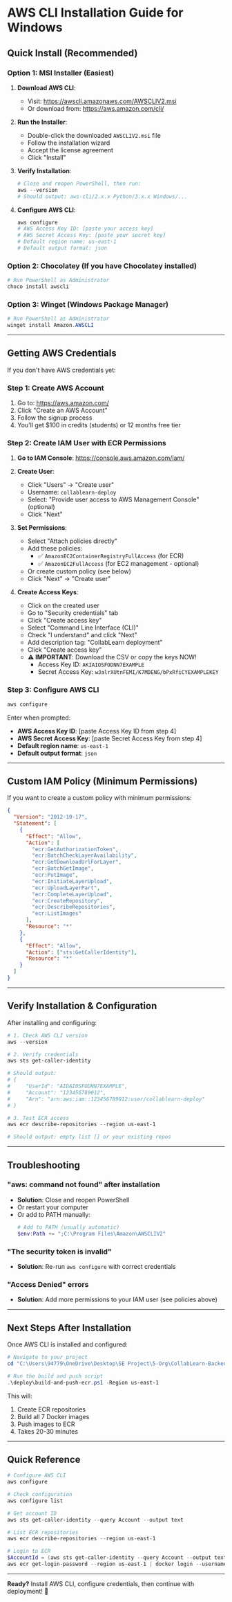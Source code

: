 # AWS CLI Installation Guide for Windows

## Quick Install (Recommended)

### Option 1: MSI Installer (Easiest)

1. **Download AWS CLI**:
   - Visit: https://awscli.amazonaws.com/AWSCLIV2.msi
   - Or download from: https://aws.amazon.com/cli/

2. **Run the Installer**:
   - Double-click the downloaded `AWSCLIV2.msi` file
   - Follow the installation wizard
   - Accept the license agreement
   - Click "Install"

3. **Verify Installation**:

   ```powershell
   # Close and reopen PowerShell, then run:
   aws --version
   # Should output: aws-cli/2.x.x Python/3.x.x Windows/...
   ```

4. **Configure AWS CLI**:
   ```powershell
   aws configure
   # AWS Access Key ID: [paste your access key]
   # AWS Secret Access Key: [paste your secret key]
   # Default region name: us-east-1
   # Default output format: json
   ```

### Option 2: Chocolatey (If you have Chocolatey installed)

```powershell
# Run PowerShell as Administrator
choco install awscli
```

### Option 3: Winget (Windows Package Manager)

```powershell
# Run PowerShell as Administrator
winget install Amazon.AWSCLI
```

---

## Getting AWS Credentials

If you don't have AWS credentials yet:

### Step 1: Create AWS Account

1. Go to: https://aws.amazon.com/
2. Click "Create an AWS Account"
3. Follow the signup process
4. You'll get $100 in credits (students) or 12 months free tier

### Step 2: Create IAM User with ECR Permissions

1. **Go to IAM Console**: https://console.aws.amazon.com/iam/

2. **Create User**:
   - Click "Users" → "Create user"
   - Username: `collablearn-deploy`
   - Select: "Provide user access to AWS Management Console" (optional)
   - Click "Next"

3. **Set Permissions**:
   - Select "Attach policies directly"
   - Add these policies:
     - ✅ `AmazonEC2ContainerRegistryFullAccess` (for ECR)
     - ✅ `AmazonEC2FullAccess` (for EC2 management - optional)
   - Or create custom policy (see below)
   - Click "Next" → "Create user"

4. **Create Access Keys**:
   - Click on the created user
   - Go to "Security credentials" tab
   - Click "Create access key"
   - Select "Command Line Interface (CLI)"
   - Check "I understand" and click "Next"
   - Add description tag: "CollabLearn deployment"
   - Click "Create access key"
   - **⚠️ IMPORTANT**: Download the CSV or copy the keys NOW!
     - Access Key ID: `AKIAIOSFODNN7EXAMPLE`
     - Secret Access Key: `wJalrXUtnFEMI/K7MDENG/bPxRfiCYEXAMPLEKEY`

### Step 3: Configure AWS CLI

```powershell
aws configure
```

Enter when prompted:

- **AWS Access Key ID**: [paste Access Key ID from step 4]
- **AWS Secret Access Key**: [paste Secret Access Key from step 4]
- **Default region name**: `us-east-1`
- **Default output format**: `json`

---

## Custom IAM Policy (Minimum Permissions)

If you want to create a custom policy with minimum permissions:

```json
{
  "Version": "2012-10-17",
  "Statement": [
    {
      "Effect": "Allow",
      "Action": [
        "ecr:GetAuthorizationToken",
        "ecr:BatchCheckLayerAvailability",
        "ecr:GetDownloadUrlForLayer",
        "ecr:BatchGetImage",
        "ecr:PutImage",
        "ecr:InitiateLayerUpload",
        "ecr:UploadLayerPart",
        "ecr:CompleteLayerUpload",
        "ecr:CreateRepository",
        "ecr:DescribeRepositories",
        "ecr:ListImages"
      ],
      "Resource": "*"
    },
    {
      "Effect": "Allow",
      "Action": ["sts:GetCallerIdentity"],
      "Resource": "*"
    }
  ]
}
```

---

## Verify Installation & Configuration

After installing and configuring:

```powershell
# 1. Check AWS CLI version
aws --version

# 2. Verify credentials
aws sts get-caller-identity

# Should output:
# {
#     "UserId": "AIDAIOSFODNN7EXAMPLE",
#     "Account": "123456789012",
#     "Arn": "arn:aws:iam::123456789012:user/collablearn-deploy"
# }

# 3. Test ECR access
aws ecr describe-repositories --region us-east-1

# Should output: empty list [] or your existing repos
```

---

## Troubleshooting

### "aws: command not found" after installation

- **Solution**: Close and reopen PowerShell
- Or restart your computer
- Or add to PATH manually:
  ```powershell
  # Add to PATH (usually automatic)
  $env:Path += ";C:\Program Files\Amazon\AWSCLIV2"
  ```

### "The security token is invalid"

- **Solution**: Re-run `aws configure` with correct credentials

### "Access Denied" errors

- **Solution**: Add more permissions to your IAM user (see policies above)

---

## Next Steps After Installation

Once AWS CLI is installed and configured:

```powershell
# Navigate to your project
cd "C:\Users\94779\OneDrive\Desktop\SE Project\5-Org\CollabLearn-Backend"

# Run the build and push script
.\deploy\build-and-push-ecr.ps1 -Region us-east-1
```

This will:

1. Create ECR repositories
2. Build all 7 Docker images
3. Push images to ECR
4. Takes 20-30 minutes

---

## Quick Reference

```powershell
# Configure AWS CLI
aws configure

# Check configuration
aws configure list

# Get account ID
aws sts get-caller-identity --query Account --output text

# List ECR repositories
aws ecr describe-repositories --region us-east-1

# Login to ECR
$AccountId = (aws sts get-caller-identity --query Account --output text)
aws ecr get-login-password --region us-east-1 | docker login --username AWS --password-stdin "$AccountId.dkr.ecr.us-east-1.amazonaws.com"
```

---

**Ready?** Install AWS CLI, configure credentials, then continue with deployment! 🚀

